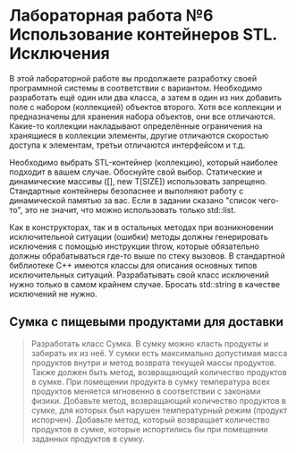 # Лабораторная работа №6 Использование контейнеров STL. Исключения
В этой лабораторной работе вы продолжаете разработку своей программной системы в соответствии с вариантом. Необходимо разработать ещё один или два класса, а затем в один из них добавить поле с набором (коллекцией) объектов второго. Хотя все коллекции и предназначены для хранения набора объектов, они все отличаются. Какие-то коллекции накладывают определённые ограничения на хранящиеся в коллекции элементы, другие отличаются скоростью доступа к элементам, третьи отличаются интерфейсом и т.д.

Необходимо выбрать STL-контейнер (коллекцию), который наиболее подходит в вашем случае. Обоснуйте свой выбор. Статические и динамические массивы ([], new T[SIZE]) использовать запрещено. Стандартные контейнеры безопаснее и выполняют работу с динамической памятью за вас. Если в задании сказано "список чего-то", это не значит, что можно использовать только std::list.

Как в конструкторах, так и в остальных методах при возникновении исключительной ситуации (ошибки) методы должны генерировать исключения с помощью инструкции throw, которые обязательно должны обрабатываться где-то выше по стеку вызовов. В стандартной библиотеке C++ имеются классы для описания основных типов исключительных ситуаций. Разрабатывать свой класс исключений нужно только в самом крайнем случае. Бросать std::string в качестве исключений не нужно.
## Сумка с пищевыми продуктами для доставки
>Разработать класс Сумка. В сумку можно класть продукты и забирать их из неё. У сумки есть максимально допустимая масса продуктов внутри и метод возврата текущей массы продуктов. Также должен быть метод, возвращающий количество продуктов в сумке. При помещении продукта в сумку температура всех продуктов меняется мгновенно в соответствии с законами физики. Добавьте метод, возвращающий количество продуктов в сумке, для которых был нарушен температурный режим (продукт испорчен). Добавьте метод, который возвращает количество продуктов в сумке, которые испортились бы при помещении заданных продуктов в сумку.



